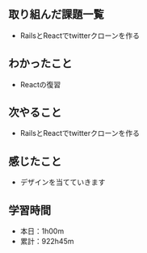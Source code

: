 ## 取り組んだ課題一覧
- RailsとReactでtwitterクローンを作る
## わかったこと
- Reactの復習
## 次やること
- RailsとReactでtwitterクローンを作る
## 感じたこと
- デザインを当てていきます
## 学習時間
- 本日：1h00m
- 累計：922h45m

